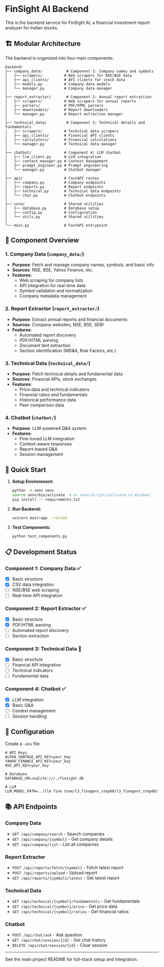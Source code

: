 # FinSight AI Backend

This is the backend service for FinSight AI, a financial investment report analyzer for Indian stocks.

## 🏗️ Modular Architecture

The backend is organized into four main components:

```
backend/
├── company_data/           # Component 1: Company names and symbols
│   ├── scrapers/          # Web scrapers for NSE/BSE data
│   ├── api_clients/       # API clients for stock data
│   ├── models.py          # Company data models
│   └── manager.py         # Company data manager
│
├── report_extractor/       # Component 2: Annual report extraction
│   ├── scrapers/          # Web scrapers for annual reports
│   ├── parsers/           # PDF/HTML parsers
│   ├── downloaders/       # Report downloaders
│   └── manager.py         # Report extraction manager
│
├── technical_data/         # Component 3: Technical details and fundamentals
│   ├── scrapers/          # Technical data scrapers
│   ├── api_clients/       # Financial API clients
│   ├── calculators/       # Financial calculations
│   └── manager.py         # Technical data manager
│
├── chatbot/               # Component 4: LLM chatbot
│   ├── llm_client.py      # LLM integration
│   ├── context_manager.py # Context management
│   ├── prompt_engineer.py # Prompt engineering
│   └── manager.py         # Chatbot manager
│
├── api/                   # FastAPI routes
│   ├── company.py         # Company endpoints
│   ├── reports.py         # Report endpoints
│   ├── technical.py       # Technical data endpoints
│   └── chat.py            # Chatbot endpoints
│
├── core/                  # Shared utilities
│   ├── database.py        # Database setup
│   ├── config.py          # Configuration
│   └── utils.py           # Shared utilities
│
└── main.py                # FastAPI entrypoint
```

## 🎯 Component Overview

### 1. Company Data (`company_data/`)
- **Purpose**: Fetch and manage company names, symbols, and basic info
- **Sources**: NSE, BSE, Yahoo Finance, etc.
- **Features**: 
  - Web scraping for company lists
  - API integration for real-time data
  - Symbol validation and normalization
  - Company metadata management

### 2. Report Extractor (`report_extractor/`)
- **Purpose**: Extract annual reports and financial documents
- **Sources**: Company websites, NSE, BSE, SEBI
- **Features**:
  - Automated report discovery
  - PDF/HTML parsing
  - Document text extraction
  - Section identification (MD&A, Risk Factors, etc.)

### 3. Technical Data (`technical_data/`)
- **Purpose**: Fetch technical details and fundamental data
- **Sources**: Financial APIs, stock exchanges
- **Features**:
  - Price data and technical indicators
  - Financial ratios and fundamentals
  - Historical performance data
  - Peer comparison data

### 4. Chatbot (`chatbot/`)
- **Purpose**: LLM-powered Q&A system
- **Features**:
  - Fine-tuned LLM integration
  - Context-aware responses
  - Report-based Q&A
  - Session management

## 🚀 Quick Start

1. **Setup Environment:**
   ```bash
   python -m venv venv
   source venv/bin/activate  # or venv\Scripts\activate on Windows
   pip install -r requirements.txt
   ```

2. **Run Backend:**
   ```bash
   uvicorn main:app --reload
   ```

3. **Test Components:**
   ```bash
   python test_components.py
   ```

## 📋 Development Status

### Component 1: Company Data ✅
- [x] Basic structure
- [x] CSV data integration
- [ ] NSE/BSE web scraping
- [ ] Real-time API integration

### Component 2: Report Extractor ✅
- [x] Basic structure
- [x] PDF/HTML parsing
- [ ] Automated report discovery
- [ ] Section extraction

### Component 3: Technical Data 🚧
- [x] Basic structure
- [ ] Financial API integration
- [ ] Technical indicators
- [ ] Fundamental data

### Component 4: Chatbot ✅
- [x] LLM integration
- [x] Basic Q&A
- [ ] Context management
- [ ] Session handling

## 🔧 Configuration

Create a `.env` file:
```env
# API Keys
ALPHA_VANTAGE_API_KEY=your_key
YAHOO_FINANCE_API_KEY=your_key
NSE_API_KEY=your_key

# Database
DATABASE_URL=sqlite:///./finsight.db

# LLM
LLM_MODEL_PATH=../llm fine tune/l3_finagent_step60/l3_finagent_step60/
```

## 📚 API Endpoints

### Company Data
- `GET /api/company/search` - Search companies
- `GET /api/company/{symbol}` - Get company details
- `GET /api/company/list` - List all companies

### Report Extractor
- `POST /api/reports/fetch/{symbol}` - Fetch latest report
- `POST /api/reports/upload` - Upload report
- `GET /api/reports/{symbol}/latest` - Get latest report

### Technical Data
- `GET /api/technical/{symbol}/fundamentals` - Get fundamentals
- `GET /api/technical/{symbol}/price` - Get price data
- `GET /api/technical/{symbol}/ratios` - Get financial ratios

### Chatbot
- `POST /api/chat/ask` - Ask question
- `GET /api/chat/session/{id}` - Get chat history
- `DELETE /api/chat/session/{id}` - Clear session

---

See the main project README for full-stack setup and integration. 